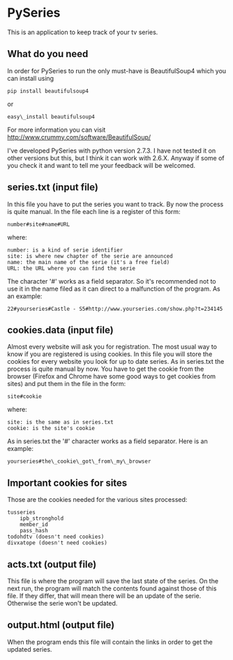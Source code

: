 PySeries
========
This is an application to keep track of your tv series.

What do you need
----------------
In order for PySeries to run the only must-have is BeautifulSoup4
which you can install using

    pip install beautifulsoup4

or

    easy\_install beautifulsoup4

For more information you can visit http://www.crummy.com/software/BeautifulSoup/

I've developed PySeries with python version 2.7.3. I have not tested it
on other versions but this, but I think it can work with 2.6.X. Anyway
if some of you check it and want to tell me your feedback will be welcomed.

series.txt (input file)
-----------------------
In this file you have to put the series you want to track. By now the
process is quite manual. In the file each line is a register of this form:

    number#site#name#URL

where:

    number: is a kind of serie identifier
    site: is where new chapter of the serie are announced
    name: the main name of the serie (it's a free field)
    URL: the URL where you can find the serie

The character '#' works as a field separator. So it's recommended not to
use it in the name filed as it can direct to a malfunction of the program.
As an example:

    22#yourseries#Castle - S5#http://www.yourseries.com/show.php?t=234145

cookies.data (input file)
-------------------------
Almost every website will ask you for registration. The most usual way to
know if you are registered is using cookies. In this file you will store
the cookies for every website you look for up to date series.
As in series.txt the process is quite manual by now. You have to get the
cookie from the browser (Firefox and Chrome have some good ways to get
cookies from sites) and put them in the file in the form:

    site#cookie

where:

    site: is the same as in series.txt
    cookie: is the site's cookie

As in series.txt the '#' character works as a field separator. Here is
an example:

    yourseries#the\_cookie\_got\_from\_my\_browser

Important cookies for sites
---------------------------
Those are the cookies needed for the various sites processed:

    tusseries
        ipb_stronghold
        member_id
        pass_hash
    todohdtv (doesn't need cookies)
    divxatope (doesn't need cookies)

acts.txt (output file)
----------------------
This file is where the program will save the last state of the series.
On the next run, the program will match the contents found against those
of this file. If they differ, that will mean there will be an update of the
serie. Otherwise the serie won't be updated.

output.html (output file)
-------------------------
When the program ends this file will contain the links in order to get
the updated series.
